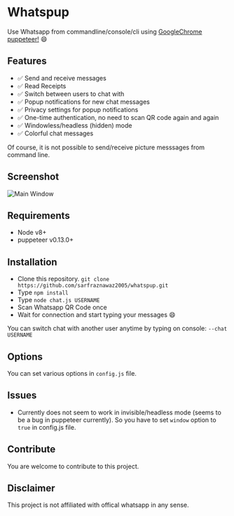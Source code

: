 # Whatspup
Use Whatsapp from commandline/console/cli using [GoogleChrome puppeteer!](https://github.com/GoogleChrome/puppeteer) :smile:

## Features ##

- :white_check_mark: Send and receive messages
- :white_check_mark: Read Receipts
- :white_check_mark: Switch between users to chat with
- :white_check_mark: Popup notifications for new chat messages
- :white_check_mark: Privacy settings for popup notifications
- :white_check_mark: One-time authentication, no need to scan QR code again and again
- :white_check_mark: Windowless/headless (hidden) mode
- :white_check_mark: Colorful chat messages

Of course, it is not possible to send/receive picture messsages from command line.

## Screenshot ##

![Main Window](https://raw.githubusercontent.com/sarfraznawaz2005/whatspup/master/screenshot.jpg)

## Requirements ##

- Node v8+
- puppeteer v0.13.0+

## Installation ##

- Clone this repository. `git clone https://github.com/sarfraznawaz2005/whatspup.git`
- Type `npm install`
- Type `node chat.js USERNAME`
- Scan Whatsapp QR Code once
- Wait for connection and start typing your messages :smile:

You can switch chat with another user anytime by typing on console:
`--chat USERNAME`

## Options ##

You can set various options in `config.js` file.

## Issues ##

- Currently does not seem to work in invisible/headless mode (seems to be a bug in puppeteer currently). So you have to set `window` option to `true` in config.js file.

## Contribute ##

You are welcome to contribute to this project.

## Disclaimer ##

This project is not affiliated with offical whatsapp in any sense.
